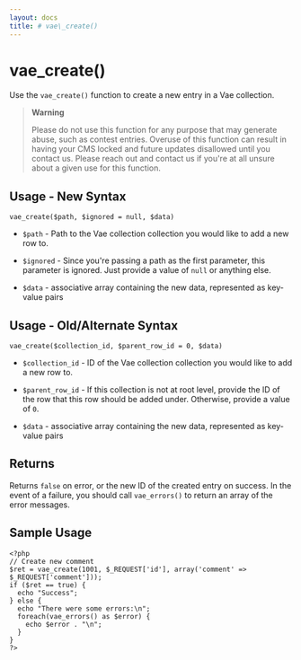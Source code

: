 ```yaml
---
layout: docs
title: # vae\_create()
---
```


# vae\_create()

Use the `vae_create()` function to create a new entry in a Vae
collection.

> **Warning**
>
> Please do not use this function for any purpose that may generate
> abuse, such as contest entries. Overuse of this function can result in
> having your CMS locked and future updates disallowed until you contact
> us. Please reach out and contact us if you're at all unsure about a
> given use for this function.

## Usage - New Syntax

`vae_create($path, $ignored = null, $data)`

-   `$path` - Path to the Vae collection collection you would like to
    add a new row to.

-   `$ignored` - Since you're passing a path as the first parameter,
    this parameter is ignored. Just provide a value of `null` or
    anything else.

-   `$data` - associative array containing the new data, represented as
    key-value pairs

## Usage - Old/Alternate Syntax

`vae_create($collection_id, $parent_row_id = 0, $data)`

-   `$collection_id` - ID of the Vae collection collection you would
    like to add a new row to.

-   `$parent_row_id` - If this collection is not at root level, provide
    the ID of the row that this row should be added under. Otherwise,
    provide a value of `0`.

-   `$data` - associative array containing the new data, represented as
    key-value pairs

## Returns

Returns `false` on error, or the new ID of the created entry on success.
In the event of a failure, you should call `vae_errors()` to return an
array of the error messages.

## Sample Usage

    <?php
    // Create new comment
    $ret = vae_create(1001, $_REQUEST['id'], array('comment' => $_REQUEST['comment']));
    if ($ret == true) {
      echo "Success";
    } else {
      echo "There were some errors:\n";
      foreach(vae_errors() as $error) {
        echo $error . "\n";
      }
    }
    ?>
